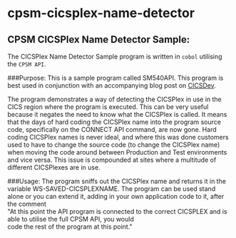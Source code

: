 # cpsm-cicsplex-name-detector
## CPSM CICSPlex Name Detector Sample:
The CICSPlex Name Detector Sample program is written in `cobol` utilising the `CPSM API`.

###Purpose:
This is a sample program called SM540API. This program is best used in conjunction with an accompanying 
blog post on [CICSDev](https://developer.ibm.com/cics/2018/06/27/cicsplex-name-detector/). 

The program demonstrates a way of detecting the CICSPlex in use in the CICS region where the program is executed. 
This can be very useful because it negates the need to know what the CICSPlex is called. It means that the days of 
hard coding the CICSPlex name into the program source code, specifically on the CONNECT API command, are now gone. 
Hard coding CICSPlex names is never ideal, and where this was done customers used to have to change the 
source code (to change the CICSPlex name) when moving the code around between Production and Test environments 
and vice versa. This issue is compounded at sites where a multitude of different CICSPlexes are in use.

###Usage:
The program sniffs out the CICSPlex name and returns it in the variable WS-SAVED-CICSPLEXNAME. The program can 
be used stand alone or you can extend it, adding in your own application code to it, after the comment  
"At this point the API program is connected to the correct CICSPLEX and is able to utilise the full CPSM API, you would  
code the rest of the program at this point." 

